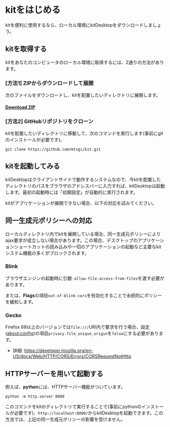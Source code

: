 # kitをはじめる

kitを便利に使用するなら、ローカル環境にkitDesktopをダウンロードしましょう。

## kitを取得する

kitをあなたのコンピュータのローカル環境に取得するには、2通りの方法があります。

### [方法1] ZIPからダウンロードして展開

次のファイルをダウンロードし、kitを配置したいディレクトリに展開します。

#### [Download ZIP](https://github.com/mtsgi/kit/archive/master.zip)

### [方法2] GitHubリポジトリをクローン

kitを配置したいディレクトリに移動して、次のコマンドを実行します(事前にgitのインストールが必要です)。
```
git clone https://github.com/mtsgi/kit.git
```

## kitを起動してみる

kitDesktopはクライアントサイドで動作するシステムなので、今kitを配置したディレクトリのパスをブラウザのアドレスバーに入力すれば、kitDesktopは起動します。最初の起動時には「初期設定」が自動的に実行されます。

kitがアプリケーションが展開できない場合、以下の対応を試みてください。

## 同一生成元ポリシーへの対応

ローカルディレクトリ内でkitを展開している場合、同一生成元ポリシーによりajax要求が成立しない場合があります。この場合、デスクトップのアプリケーションショートカットの読み込みや一切のアプリケーションの起動など主要なkitシステム機能の多くがブロックされます。

### Blink
ブラウザエンジンの起動時に引数`-allow-file-access-from-files`を渡す必要があります。

または、**Flags**の項目`out-of-blink-cors`を有効化することで永続的にポリシーを緩和します。

### Gecko

Firefox 68以上のバージョンでは`file:///`URI内で要求を行う場合、設定([about:config](about:config))の項目`privacy.file_unique_origin`を`false`にする必要があります。

- 詳細: https://developer.mozilla.org/en-US/docs/Web/HTTP/CORS/Errors/CORSRequestNotHttp

## HTTPサーバーを用いて起動する

例えば、**python**には、HTTPサーバー機能がついています。

```
python -m http.server 8000
```

このコマンドをkitのディレクトリで実行することで(事前にpythonのインストールが必要です)、`http://localhost:8000/`からkitDesktopを起動できます。この方法では、上記の同一生成元ポリシーの影響を受けません。
